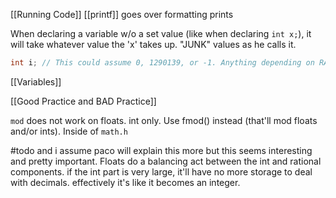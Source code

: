 [[Running Code]]
[[printf]] goes over formatting prints

When declaring a variable w/o a set value (like when declaring `int x;`), it will take whatever value the 'x' takes up. "JUNK" values as he calls it.
```c
int i; // This could assume 0, 1290139, or -1. Anything depending on RAM's graveyard.
```

[[Variables]]

[[Good Practice and BAD Practice]]

`mod` does not work on floats. int only. Use fmod() instead (that'll mod floats and/or ints). Inside of `math.h`

#todo and i assume paco will explain this more but this seems interesting and pretty important. 
Floats do a balancing act between the int and rational components. if the int part is very large, it'll have no more storage to deal with decimals. effectively it's like it becomes an integer.
